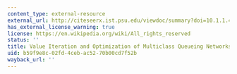 ```yaml
---
content_type: external-resource
external_url: http://citeseerx.ist.psu.edu/viewdoc/summary?doi=10.1.1.42.8423
has_external_license_warning: true
license: https://en.wikipedia.org/wiki/All_rights_reserved
status: ''
title: Value Iteration and Optimization of Multiclass Queueing Networks
uid: b59f9e8c-02fd-4ceb-ac52-70b00cd7f52b
wayback_url: ''
---
```

